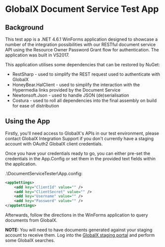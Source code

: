 # GlobalX Document Service Test App

## Background

This test app is a .NET 4.6.1 WinForms application designed to showcase a number of the integration possibilities with our RESTful document service API using the Resource Owner Password Grant flow for authentication. The application was built in VS2017.

This application utilises some dependencies that can be restored by NuGet:

* RestSharp - used to simplify the REST request used to authenticate with GlobalX
* HoneyBear.HalClient - used to simplify the interaction with the Hypermedia links provided by the Document Service
* Newtonsoft.Json - used to handle JSON (de)serialisation
* Costura - used to roll all dependencies into the final assembly on build for ease of distribution

## Using the App

Firstly, you'll need access to GlobalX's APIs in our test environment, please contact GlobalX Integration Support if you don't currently have a staging account with OAuth2 GlobalX client credentials.

Once you have your credentials ready to go, you can either pre-set the credentials in the App.Config or set them in the provided text fields within the application.

.\DocumentServiceTester\App.config:
```xml
<appSettings>
	<add key="ClientId" value="" />
	<add key="ClientSecret" value="" />
	<add key="Username" value="" />
	<add key="Password" value="" />
</appSettings>
```

Afterwards, follow the directions in the WinForms application to query documents from GlobalX.

**NOTE:** You will need to have documents generated against your staging account to receive them. Log into the [GlobalX staging portal](https://staging-tmg.globalx.com.au) and perform some GlobalX searches.